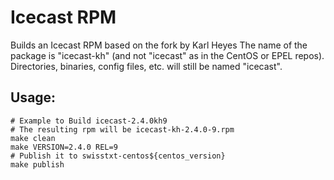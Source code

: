 Icecast RPM
===========

Builds an Icecast RPM based on the fork by Karl Heyes
The name of the package is "icecast-kh" (and not "icecast" as in the CentOS or EPEL repos).
Directories, binaries, config files, etc. will still be named "icecast".

Usage:
------
	# Example to Build icecast-2.4.0kh9
	# The resulting rpm will be icecast-kh-2.4.0-9.rpm
	make clean
    make VERSION=2.4.0 REL=9
	# Publish it to swisstxt-centos${centos_version}
	make publish
